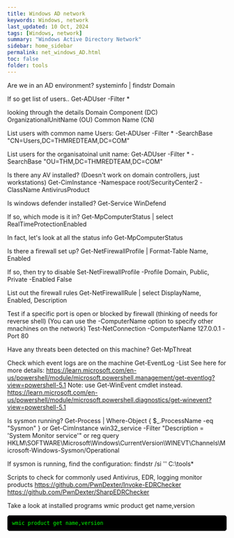 ```yaml
---
title: Windows AD network
keywords: Windows, network
last_updated: 10 Oct, 2024
tags: [Windows, network] 
summary: "Windows Active Directory Network"
sidebar: home_sidebar
permalink: net_windows_AD.html
toc: false
folder: tools
---
```



<style>
    .powershell-screenshot {
  background-color: #000;
  color: #00FF00;
  font-family: Consolas, monospace;
  font-size: 12px;
  padding: 10px;
  border: 1px solid #333;
  border-radius: 5px;
  overflow-x: auto; /* For horizontal scrolling if needed */
}
</style>

Are we in an AD environment?
systeminfo | findstr Domain

If so get list of users..
Get-ADUser  -Filter *


looking through the details
Domain Component (DC)
OrganizationalUnitName (OU)
Common Name (CN)

List users with common name Users:
Get-ADUser -Filter * -SearchBase "CN=Users,DC=THMREDTEAM,DC=COM"

List users for the organisatoinal unit name:
Get-ADUser -Filter * -SearchBase "OU=THM,DC=THMREDTEAM,DC=COM"

Is there any AV installed? (Doesn't work on domain controllers, just workstations)
Get-CimInstance -Namespace root/SecurityCenter2 -ClassName AntivirusProduct

Is windows defender installed?
Get-Service WinDefend

If so, which mode is it in?
Get-MpComputerStatus | select RealTimeProtectionEnabled

In fact, let's look at all the status info
Get-MpComputerStatus

Is there a firewall set up?
Get-NetFirewallProfile | Format-Table Name, Enabled

If so, then try to disable
Set-NetFirewallProfile -Profile Domain, Public, Private -Enabled False

List out the firewall rules
Get-NetFirewallRule | select DisplayName, Enabled, Description

Test if a specific port is open or blocked by firewall (thinking of needs for reverse shell) (You can use the -ComputerName option to specify other mnachines on the network)
Test-NetConnection -ComputerName 127.0.0.1 -Port 80

Have any threats been detected on this machine?
Get-MpThreat

Check which event logs are on the machine
Get-EventLog -List
See here for more details: https://learn.microsoft.com/en-us/powershell/module/microsoft.powershell.management/get-eventlog?view=powershell-5.1
Note: use Get-WinEvent cmdlet instead.
https://learn.microsoft.com/en-us/powershell/module/microsoft.powershell.diagnostics/get-winevent?view=powershell-5.1

Is sysmon running?
Get-Process | Where-Object { $_.ProcessName -eq "Sysmon" }
or
Get-CimInstance win32_service -Filter "Description = 'System Monitor service'"
or
reg query HKLM\SOFTWARE\Microsoft\Windows\CurrentVersion\WINEVT\Channels\Microsoft-Windows-Sysmon/Operational

If sysmon is running, find the configuration:
findstr /si '<ProcessCreate onmatch="exclude">' C:\tools\*

Scripts to check for commonly used Antivirus, EDR, logging monitor products
https://github.com/PwnDexter/Invoke-EDRChecker
https://github.com/PwnDexter/SharpEDRChecker

Take a look at installed programs
wmic product get name,version

<pre class="powershell-screenshot">
wmic product get name,version
</pre>